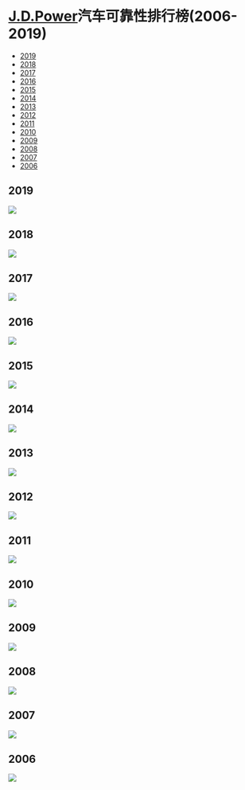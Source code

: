 # [J.D.Power](https://www.jdpower.com/)汽车可靠性排行榜(2006-2019)

<!--ts-->
   * [2019](#2019)
   * [2018](#2018)
   * [2017](#2017)
   * [2016](#2016)
   * [2015](#2015)
   * [2014](#2014)
   * [2013](#2013)
   * [2012](#2012)
   * [2011](#2011)
   * [2010](#2010)
   * [2009](#2009)
   * [2008](#2008)
   * [2007](#2007)
   * [2006](#2006)
<!--te-->


## 2019
![](https://github.com/qyxxjd/VehicleTopic/blob/master/VehicleDependabilityStudy/data/2019.png)    

## 2018
![](https://github.com/qyxxjd/VehicleTopic/blob/master/VehicleDependabilityStudy/data/2018.jpg)    

## 2017
![](https://github.com/qyxxjd/VehicleTopic/blob/master/VehicleDependabilityStudy/data/2017.jpg)    

## 2016
![](https://github.com/qyxxjd/VehicleTopic/blob/master/VehicleDependabilityStudy/data/2016.jpg)    

## 2015
![](https://github.com/qyxxjd/VehicleTopic/blob/master/VehicleDependabilityStudy/data/2015.jpg)    

## 2014
![](https://github.com/qyxxjd/VehicleTopic/blob/master/VehicleDependabilityStudy/data/2014.jpg)    

## 2013
![](https://github.com/qyxxjd/VehicleTopic/blob/master/VehicleDependabilityStudy/data/2013.jpg)    

## 2012
![](https://github.com/qyxxjd/VehicleTopic/blob/master/VehicleDependabilityStudy/data/2012.jpg)    

## 2011
![](https://github.com/qyxxjd/VehicleTopic/blob/master/VehicleDependabilityStudy/data/2011.jpg)    

## 2010
![](https://github.com/qyxxjd/VehicleTopic/blob/master/VehicleDependabilityStudy/data/2010.jpg)    

## 2009
![](https://github.com/qyxxjd/VehicleTopic/blob/master/VehicleDependabilityStudy/data/2009.jpg)    

## 2008
![](https://github.com/qyxxjd/VehicleTopic/blob/master/VehicleDependabilityStudy/data/2008.png)    

## 2007
![](https://github.com/qyxxjd/VehicleTopic/blob/master/VehicleDependabilityStudy/data/2007.png)    

## 2006
![](https://github.com/qyxxjd/VehicleTopic/blob/master/VehicleDependabilityStudy/data/2006.png)    

